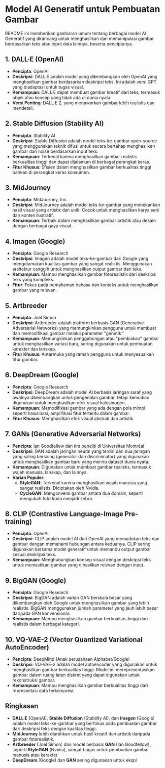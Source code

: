 # Model AI Generatif untuk Pembuatan Gambar

README ini memberikan gambaran umum tentang berbagai model AI Generatif yang dirancang untuk menghasilkan dan memanipulasi gambar berdasarkan teks atau input data lainnya, beserta penciptanya.

## 1. DALL·E (OpenAI)
- **Pencipta**: OpenAI
- **Deskripsi**: DALL·E adalah model yang dikembangkan oleh OpenAI yang menghasilkan gambar berdasarkan deskripsi teks. Ini adalah versi GPT yang diadaptasi untuk tugas visual.
- **Kemampuan**: DALL·E dapat membuat gambar kreatif dari teks, termasuk objek atau konsep yang tidak ada di dunia nyata.
- **Versi Penting**: DALL·E 2, yang menawarkan gambar lebih realistis dan mendetail.

## 2. Stable Diffusion (Stability AI)
- **Pencipta**: Stability AI
- **Deskripsi**: Stable Diffusion adalah model teks-ke-gambar open-source yang menggunakan teknik difusi untuk secara bertahap menghasilkan gambar dari noise berdasarkan input teks.
- **Kemampuan**: Terkenal karena menghasilkan gambar realistis berkualitas tinggi dan dapat dijalankan di berbagai perangkat keras.
- **Fitur Khusus**: Efisien dalam menghasilkan gambar berkualitas tinggi bahkan di perangkat keras konsumen.

## 3. MidJourney
- **Pencipta**: MidJourney, Inc.
- **Deskripsi**: MidJourney adalah model teks-ke-gambar yang menekankan hasil visual yang artistik dan unik. Cocok untuk menghasilkan karya seni dan konten ilustratif.
- **Kemampuan**: Terbaik dalam menghasilkan gambar artistik atau desain dengan berbagai gaya visual.

## 4. Imagen (Google)
- **Pencipta**: Google Research
- **Deskripsi**: Imagen adalah model teks-ke-gambar dari Google yang mengutamakan kualitas gambar yang sangat realistis. Menggunakan arsitektur canggih untuk menghasilkan output gambar dari teks.
- **Kemampuan**: Mampu menghasilkan gambar fotorealistik dari deskripsi teks yang kompleks.
- **Fitur**: Fokus pada pemahaman bahasa dan konteks untuk menghasilkan gambar yang relevan.

## 5. Artbreeder
- **Pencipta**: Joel Simon
- **Deskripsi**: Artbreeder adalah platform berbasis GAN (Generative Adversarial Networks) yang memungkinkan pengguna untuk membuat dan memodifikasi gambar melalui parameter "genetik."
- **Kemampuan**: Memungkinkan penggabungan atau "pembiakan" gambar untuk menghasilkan variasi baru, sering digunakan untuk pembuatan karakter dan lanskap.
- **Fitur Khusus**: Antarmuka yang ramah pengguna untuk menyesuaikan fitur gambar.

## 6. DeepDream (Google)
- **Pencipta**: Google Research
- **Deskripsi**: DeepDream adalah model AI berbasis jaringan saraf yang awalnya dikembangkan untuk pengenalan gambar, tetapi kemudian digunakan untuk menghasilkan efek visual halusinogen.
- **Kemampuan**: Memodifikasi gambar yang ada dengan pola mimpi seperti halusinasi, amplifikasi fitur tertentu dalam gambar.
- **Fitur Khusus**: Menghasilkan efek visual abstrak dan artistik.

## 7. GANs (Generative Adversarial Networks)
- **Pencipta**: Ian Goodfellow dan tim peneliti di Universitas Montréal
- **Deskripsi**: GAN adalah jaringan neural yang terdiri dari dua jaringan yang saling bersaing (generator dan discriminator) yang digunakan untuk menghasilkan gambar baru yang meniru dataset dunia nyata.
- **Kemampuan**: Digunakan untuk membuat gambar realistis, termasuk wajah manusia, lanskap, dan lainnya.
- **Varian Populer**:
  - **StyleGAN**: Terkenal karena menghasilkan wajah manusia yang sangat realistis. Diciptakan oleh Nvidia.
  - **CycleGAN**: Mengonversi gambar antara dua domain, seperti mengubah foto kuda menjadi zebra.

## 8. CLIP (Contrastive Language-Image Pre-training)
- **Pencipta**: OpenAI
- **Deskripsi**: CLIP adalah model AI dari OpenAI yang memadukan teks dan gambar dengan memahami hubungan antara keduanya. CLIP sering digunakan bersama model generatif untuk memandu output gambar sesuai deskripsi teks.
- **Kemampuan**: Menghubungkan konsep visual dengan deskripsi teks untuk memastikan gambar yang dihasilkan relevan dengan input.

## 9. BigGAN (Google)
- **Pencipta**: Google Research
- **Deskripsi**: BigGAN adalah varian GAN berskala besar yang dikembangkan oleh Google untuk menghasilkan gambar yang lebih realistis. BigGAN menggunakan jumlah parameter yang jauh lebih besar daripada GAN konvensional.
- **Kemampuan**: Mampu menghasilkan gambar berkualitas tinggi dan realistis dalam berbagai kategori.

## 10. VQ-VAE-2 (Vector Quantized Variational AutoEncoder)
- **Pencipta**: DeepMind (Anak perusahaan Alphabet/Google)
- **Deskripsi**: VQ-VAE-2 adalah model autoencoder yang digunakan untuk menghasilkan gambar berkualitas tinggi. Model ini merepresentasikan gambar dalam ruang laten diskret yang dapat digunakan untuk rekonstruksi gambar.
- **Kemampuan**: Mampu menghasilkan gambar berkualitas tinggi dari representasi data terkompresi.

## Ringkasan
- **DALL·E** (OpenAI), **Stable Diffusion** (Stability AI), dan **Imagen** (Google) adalah model teks-ke-gambar yang berfokus pada pembuatan gambar dari deskripsi teks dengan kualitas tinggi.
- **MidJourney** lebih diarahkan untuk hasil kreatif dan artistik daripada gambar fotorealistik.
- **Artbreeder** (Joel Simon) dan model berbasis **GAN** (Ian Goodfellow), seperti **StyleGAN** (Nvidia), sangat bagus untuk pembuatan gambar manusia atau karakter.
- **DeepDream** (Google) dan **GAN** sering digunakan untuk ekspl
